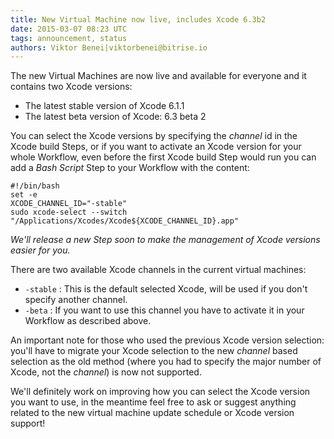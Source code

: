 ```yaml
---
title: New Virtual Machine now live, includes Xcode 6.3b2
date: 2015-03-07 08:23 UTC
tags: announcement, status
authors: Viktor Benei|viktorbenei@bitrise.io
---
```


The new Virtual Machines are now live and available
for everyone and it contains two Xcode versions:

* The latest stable version of Xcode 6.1.1
* The latest beta version of Xcode: 6.3 beta 2

You can select the Xcode versions by specifying
the *channel* id in the Xcode build Steps,
or if you want to activate an Xcode version for your
whole Workflow, even before the first Xcode build Step
would run you can add a *Bash Script* Step to your Workflow
with the content:

    #!/bin/bash
    set -e
    XCODE_CHANNEL_ID="-stable"
    sudo xcode-select --switch "/Applications/Xcodes/Xcode${XCODE_CHANNEL_ID}.app"

*We'll release a new Step soon to make the management of Xcode versions
easier for you.*

There are two available Xcode channels in the current virtual machines:

* `-stable` : This is the default selected Xcode, will be used if you don't specify another channel.
* `-beta` : If you want to use this channel you have to activate it in your Workflow as described above.

An important note for those who used the previous Xcode version selection: you'll have to migrate your Xcode selection to the new *channel* based selection as the old method (where you had to specify the major number of Xcode, not the *channel*) is now not supported.

We'll definitely work on improving how you can select the Xcode version you
want to use, in the meantime feel free to ask or suggest anything related to
the new virtual machine update schedule or Xcode version support!


